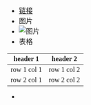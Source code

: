 <font face="Simsun" size=3>

- [链接]()
- 图片
- ![图片](https://upload-bbs.mihoyo.com/upload/2022/01/29/75259669/bd9ac37eac9ad6a326bf1fe055ee02b8_5454042101718289056.jpg)
- 表格
  
header 1 | header 2
---|---
row 1 col 1 | row 1 col 2
row 2 col 1 | row 2 col 2

- 

</font>